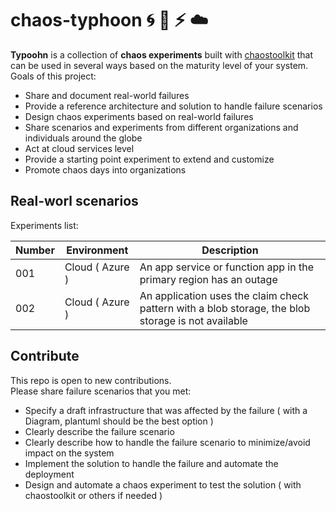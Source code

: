 # chaos-typhoon :cyclone: :ocean: :zap: :cloud:

**Typoohn** is a collection of **chaos experiments** built with [chaostoolkit](https://github.com/chaostoolkit/chaostoolkit) that can be used in several ways based on the maturity level of your system.  
Goals of this project:

- Share and document real-world failures
- Provide a reference architecture and solution to handle failure scenarios
- Design chaos experiments based on real-world failures
- Share scenarios and experiments from different organizations and individuals around the globe
- Act at cloud services level
- Provide a starting point experiment to extend and customize
- Promote chaos days into organizations

## Real-worl scenarios

Experiments list:

| Number      | Environment     | Description                                                                                           |
| ----------- | -----------     | -----------                                                                                           |
| 001         | Cloud ( Azure ) | An app service or function app in the primary region has an outage                                    |
| 002         | Cloud ( Azure ) | An application uses the claim check pattern with a blob storage, the blob storage is not available    |

## Contribute

This repo is open to new contributions.  
Please share failure scenarios that you met:

- Specify a draft infrastructure that was affected by the failure ( with a Diagram, plantuml should be the best option )
- Clearly describe the failure scenario
- Clearly describe how to handle the failure scenario to minimize/avoid impact on the system
- Implement the solution to handle the failure and automate the deployment
- Design and automate a chaos experiment to test the solution ( with chaostoolkit or others if needed )
